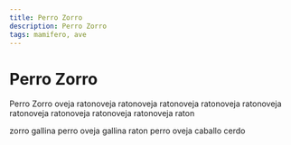 ```yaml
---
title: Perro Zorro
description: Perro Zorro
tags: mamifero, ave
---
```


# Perro Zorro

Perro Zorro oveja ratonoveja ratonoveja ratonoveja ratonoveja ratonoveja ratonoveja ratonoveja ratonoveja ratonoveja raton

zorro gallina perro oveja gallina raton perro oveja caballo cerdo